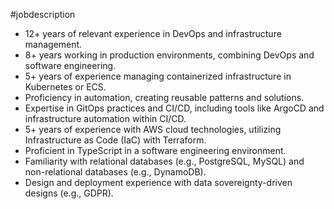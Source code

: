 #jobdescription
- 12+ years of relevant experience in DevOps and infrastructure management.
- 8+ years working in production environments, combining DevOps and software engineering.
- 5+ years of experience managing containerized infrastructure in Kubernetes or ECS.
- Proficiency in automation, creating reusable patterns and solutions.
- Expertise in GitOps practices and CI/CD, including tools like ArgoCD and infrastructure automation within CI/CD.
- 5+ years of experience with AWS cloud technologies, utilizing Infrastructure as Code (IaC) with Terraform.
- Proficient in TypeScript in a software engineering environment.
- Familiarity with relational databases (e.g., PostgreSQL, MySQL) and non-relational databases (e.g., DynamoDB).
- Design and deployment experience with data sovereignty-driven designs (e.g., GDPR).
